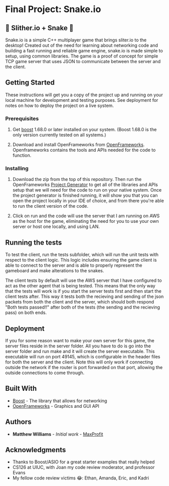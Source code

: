 # Final Project: Snake.io
## :snake: Slither.io + Snake :snake:

Snake.io is a simple C++ multiplayer game that brings sliter.io to the desktop!
Created out of the need for learning about networking code and building a fast
running and reliable game engine, snake.io is made simple to setup, using common
libraries. The game is a proof of concept for simple TCP game server that uses
JSON to communicate between the server and the client.

## Getting Started

These instructions will get you a copy of the project up and running on your
local machine for development and testing purposes. See deployment for notes on
how to deploy the project on a live system.

### Prerequisites

1. Get [boost](https://www.boost.org/users/download/) 1.68.0 or later installed
on your system. (Boost 1.68.0 is the only version currently tested on all systems.)

2. Download and install OpenFrameworks from [OpenFrameworks](openframeworks.cc).
Openframeworks contains the tools and APIs needed for the code to function.

### Installing

1. Download the zip from the top of this repository. Then run the OpenFrameworks
[Project Generator](https://openframeworks.cc/learning/01_basics/create_a_new_project/)
to get all of the libraries and APIs setup that we will need for the code to run
on your native system. Once the project generator is finished running, it will
show you that you can open the project locally in your IDE of choice, and from
there you're able to run the client version of the code.

2. Click on run and the code will use the server that I am running on AWS as the
host for the game, eliminating the need for you to use your own server or host
one locally, and using LAN.

## Running the tests

To test the client, run the tests subfolder, which will run the unit tests with
respect to the client logic. This logic includes ensuring the game client is
able to connect to the server and is able to properly represent the gameboard
and make alterations to the snakes.

The client tests by default will use the AWS server that I have configured to
act as the other agent that is being tested. This means that the only way that
the tests will work is if you start the server tests first and then start the
client tests after. This way it tests both the recieving and sending of the json
packets from both the client and the server, which should both respond "Both
tests passed!!" after both of the tests (the sending and the recieving pass) on
both ends.

## Deployment

If you for some reason want to make your own server for this game, the server
files reside in the server folder. All you have to do is go into the server
folder and run make and it will create the server executable. This executable
will run on port 49145, which is configurable in the header files for both the
server and the client. Note this will only work if connecting outside the
network if the router is port forwarded on that port, allowing the outside
connections to come through.

## Built With

* [Boost](https://www.boost.org/) - The library that allows for networking
* [OpenFrameworks](https://openframeworks.cc/) - Graphics and GUI API

## Authors

* **Matthew Williams** - *Initial work* - [MaxProfit](https://github.com/MaxProfit)

## Acknowledgments

* Thanks to Boost/ASIO for a great starter examples that really helped
* CS126 at UIUC, with Joan my code review moderator, and professor Evans
* My fellow code review victims :joy:: Ethan, Amanda, Eric, and Kadri